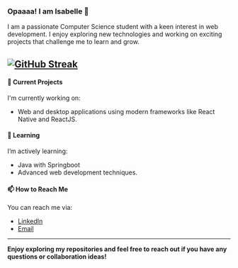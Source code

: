 ### Opaaaa! I am Isabelle 👋

I am a passionate Computer Science student with a keen interest in web development. I enjoy exploring new technologies and working on exciting projects that challenge me to learn and grow.

[![GitHub Streak](https://streak-stats.demolab.com/?user=isabelle9912&theme=dark)](https://git.io/streak-stats)
---

#### 🔭 Current Projects

I'm currently working on:
- Web and desktop applications using modern frameworks like React Native and ReactJS.

#### 🌱 Learning

I’m actively learning:
- Java with Springboot
- Advanced web development techniques.


#### 📫 How to Reach Me

You can reach me via:
- [LinkedIn](https://www.linkedin.com/in/isabelle-saahirah-0641402bb)
- [Email](mailto:isabellesaahirah28@gmail.com)


---

**Enjoy exploring my repositories and feel free to reach out if you have any questions or collaboration ideas!**

